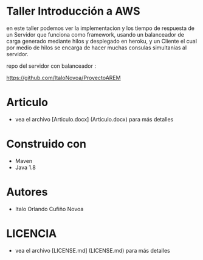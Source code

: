 # Taller Introducción a AWS

en este taller podemos ver la implementacion y los tiempo de respuesta de un Servidor que funciona como framework, usando un balanceador de carga generado mediante hilos y desplegado en heroku, y un Cliente el cual por medio de hilos se encarga de hacer muchas consulas simultanias al servidor.

repo del servidor con balanceador :

https://github.com/ItaloNovoa/ProyectoAREM
# Articulo
- vea el archivo [Articulo.docx] (Articulo.docx) para más detalles

# Construido con
- Maven
- Java 1.8

# Autores

- Italo Orlando Cufiño Novoa
# LICENCIA
- vea el archivo [LICENSE.md] (LICENSE.md) para más detalles
